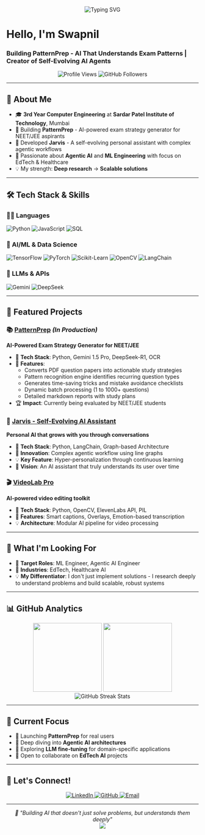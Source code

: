 <div align="center">
  <img src="https://readme-typing-svg.herokuapp.com?font=Fira+Code&size=30&duration=3000&pause=1000&color=00D9FF&center=true&vCenter=true&width=600&lines=ML+Engineer;Agentic+AI+Developer;EdTech+Innovator;Research-Driven+Builder" alt="Typing SVG" />
</div>

#  Hello, I'm Swapnil  
###  Building PatternPrep - AI That Understands Exam Patterns | Creator of Self-Evolving AI Agents

<div align="center">
  <img src="https://komarev.com/ghpvc/?username=Swapnil565&label=Profile%20views&color=0e75b6&style=flat" alt="Profile Views" />
  <img src="https://img.shields.io/github/followers/Swapnil565?label=Followers&style=social" alt="GitHub Followers" />
</div>

---

## 🎯 About Me

- 🎓 **3rd Year Computer Engineering** at **Sardar Patel Institute of Technology**, Mumbai  
- 🚀 Building **PatternPrep** - AI-powered exam strategy generator for NEET/JEE aspirants
- 🤖 Developed **Jarvis** - A self-evolving personal assistant with complex agentic workflows
- 🔬 Passionate about **Agentic AI** and **ML Engineering** with focus on EdTech & Healthcare
- 💡 My strength: **Deep research** → **Scalable solutions**

---

## 🛠️ Tech Stack & Skills

### 👨‍💻 Languages
![Python](https://img.shields.io/badge/Python-3776AB?style=for-the-badge&logo=python&logoColor=white)
![JavaScript](https://img.shields.io/badge/JavaScript-F7DF1E?style=for-the-badge&logo=javascript&logoColor=black)
![SQL](https://img.shields.io/badge/SQL-336791?style=for-the-badge&logo=postgresql&logoColor=white)

### 🤖 AI/ML & Data Science
![TensorFlow](https://img.shields.io/badge/TensorFlow-FF6F00?style=for-the-badge&logo=tensorflow&logoColor=white)
![PyTorch](https://img.shields.io/badge/PyTorch-EE4C2C?style=for-the-badge&logo=pytorch&logoColor=white)
![Scikit-Learn](https://img.shields.io/badge/scikit--learn-F7931E?style=for-the-badge&logo=scikit-learn&logoColor=white)
![OpenCV](https://img.shields.io/badge/OpenCV-27338e?style=for-the-badge&logo=OpenCV&logoColor=white)
![LangChain](https://img.shields.io/badge/LangChain-1C3A3A?style=for-the-badge&logo=langchain&logoColor=white)

### 🧰 LLMs & APIs
![Gemini](https://img.shields.io/badge/Gemini_1.5_Pro-4285F4?style=for-the-badge&logo=google&logoColor=white)
![DeepSeek](https://img.shields.io/badge/DeepSeek_R1-000000?style=for-the-badge&logo=data:image/png;base64,iVBORw0KGgoAAAANSUhEUgAAAAEAAAABCAYAAAAfFcSJAAAADUlEQVR42mNkYPhfDwAChwGA60e6kgAAAABJRU5ErkJggg==&logoColor=white)

---

## 🌟 Featured Projects

### 📚 [PatternPrep](https://github.com/Swapnil565/PatternPrep) *(In Production)*
**AI-Powered Exam Strategy Generator for NEET/JEE**
- 🎯 **Tech Stack**: Python, Gemini 1.5 Pro, DeepSeek-R1, OCR
- 🚀 **Features**:
  - Converts PDF question papers into actionable study strategies
  - Pattern recognition engine identifies recurring question types
  - Generates time-saving tricks and mistake avoidance checklists
  - Dynamic batch processing (1 to 1000+ questions)
  - Detailed markdown reports with study plans
- 🏆 **Impact**: Currently being evaluated by NEET/JEE students

### 🤖 [Jarvis - Self-Evolving AI Assistant](https://github.com/Swapnil565/jarvis-ai)
**Personal AI that grows with you through conversations**
- 🎯 **Tech Stack**: Python, LangChain, Graph-based Architecture
- 🧠 **Innovation**: Complex agentic workflow using line graphs
- 💡 **Key Feature**: Hyper-personalization through continuous learning
- 🔮 **Vision**: An AI assistant that truly understands its user over time

### 🎬 [VideoLab Pro](https://github.com/Swapnil565/videolab-pro)
**AI-powered video editing toolkit**
- 🎯 **Tech Stack**: Python, OpenCV, ElevenLabs API, PIL
- 🚀 **Features**: Smart captions, Overlays, Emotion-based transcription
- 💡 **Architecture**: Modular AI pipeline for video processing

---

## 💼 What I'm Looking For

- 🎯 **Target Roles**: ML Engineer, Agentic AI Engineer
- 🏢 **Industries**: EdTech, Healthcare AI
- 💡 **My Differentiator**: I don't just implement solutions - I research deeply to understand problems and build scalable, robust systems

---

## 📊 GitHub Analytics

<div align="center">
  <img height="180em" src="https://github-readme-stats.vercel.app/api?username=Swapnil565&show_icons=true&theme=tokyonight&include_all_commits=true&count_private=true"/>
  <img height="180em" src="https://github-readme-stats.vercel.app/api/top-langs/?username=Swapnil565&layout=compact&langs_count=8&theme=tokyonight"/>
</div>

<div align="center">
  <img src="https://github-readme-streak-stats.herokuapp.com/?user=Swapnil565&theme=tokyonight" alt="GitHub Streak Stats" />
</div>

---

## 🚀 Current Focus

- 🔨 Launching **PatternPrep** for real users
- 📖 Deep diving into **Agentic AI architectures**
- 🧠 Exploring **LLM fine-tuning** for domain-specific applications
- 🤝 Open to collaborate on **EdTech AI** projects

---

## 🤝 Let's Connect!

<div align="center">
  <a href="https://www.linkedin.com/in/swapnil-wankhede-9aa7782a4" target="_blank">
    <img src="https://img.shields.io/badge/LinkedIn-0077B5?style=for-the-badge&logo=linkedin&logoColor=white" alt="LinkedIn">
  </a>
  <a href="https://github.com/Swapnil565" target="_blank">
    <img src="https://img.shields.io/badge/GitHub-181717?style=for-the-badge&logo=github&logoColor=white" alt="GitHub">
  </a>
  <a href="mailto:your-email@example.com">
    <img src="https://img.shields.io/badge/Email-D14836?style=for-the-badge&logo=gmail&logoColor=white" alt="Email">
  </a>
</div>

---

<div align="center">
  <i>🚀 "Building AI that doesn't just solve problems, but understands them deeply"</i>
</div>

<div align="center">
  <img src="https://capsule-render.vercel.app/api?type=waving&color=gradient&height=100&section=footer"/>
</div>
